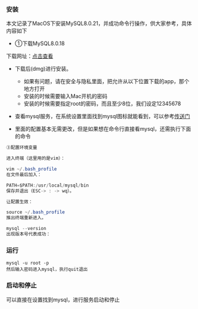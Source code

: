 ### 安装

本文记录了MacOS下安装MySQL8.0.21，并成功命令行操作，供大家参考，具体内容如下

- ①下载MySQL8.0.18

下载网址：[点击查看](https://dev.mysql.com/downloads/mysql/)

- 下载后(dmg)进行安装。
  - 如果有问题，请在安全与隐私里面，把允许从以下位置下载的app，那个地方打开
  - 安装的时候需要输入Mac开机的密码
  - 安装的时候需要指定root的密码，而且至少8位，我们设定12345678
- 查看mysql服务，在系统设置里面找到mysql图标就能看到，可以参考[传送门](https://www.jb51.net/article/173126.htm)

- 里面的配置基本无需更改，但是如果想在命令行直接看mysql，还需执行下面的命令

```java
③配置环境变量

进入终端（这里用的是vim）：

vim ~/.bash_profile
在文件最后加入：

PATH=$PATH:/usr/local/mysql/bin
保存并退出（ESC-> : -> wq）。

让配置生效：

source ~/.bash_profile
推出终端重新进入。

mysql --version
出现版本号代表成功：
```

### 运行

```
mysql -u root -p 
然后输入密码进入mysql，执行quit退出

```

### 启动和停止

可以直接在设置找到mysql，进行服务启动和停止